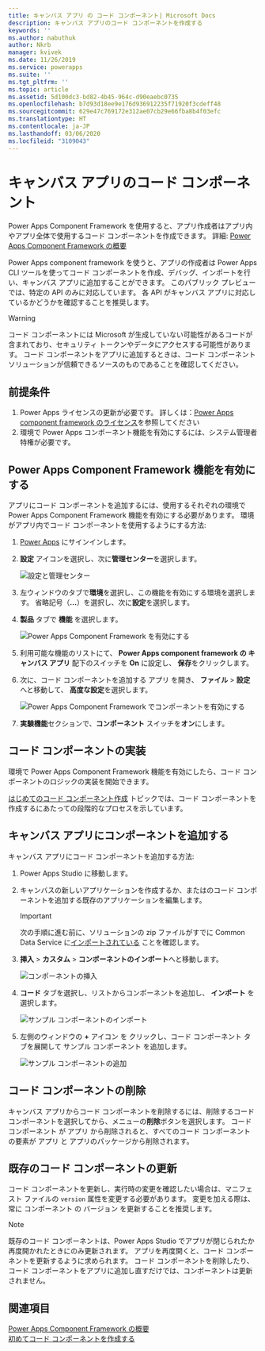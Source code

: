 ```yaml
---
title: キャンバス アプリ の コード コンポーネント| Microsoft Docs
description: キャンバス アプリのコード コンポーネントを作成する
keywords: ''
ms.author: nabuthuk
author: Nkrb
manager: kvivek
ms.date: 11/26/2019
ms.service: powerapps
ms.suite: ''
ms.tgt_pltfrm: ''
ms.topic: article
ms.assetid: 5d100dc3-bd82-4b45-964c-d90eaebc0735
ms.openlocfilehash: b7d93d18ee9e176d936912235f71920f3cdeff48
ms.sourcegitcommit: 629e47c769172e312ae07cb29e66fba8b4f03efc
ms.translationtype: HT
ms.contentlocale: ja-JP
ms.lasthandoff: 03/06/2020
ms.locfileid: "3109043"
---
```

# <a name="code-components-for-canvas-apps"></a>キャンバス アプリのコード コンポーネント

Power Apps Component Framework を使用すると、アプリ作成者はアプリ内やアプリ全体で使用するコード コンポーネントを作成できます。 詳細: [Power Apps Component Framework の概要](overview.md) 

Power Apps  component framework を使うと、アプリの作成者は Power Apps CLI ツールを使ってコード コンポーネントを作成、デバッグ、インポートを行い、キャンバス アプリに追加することができます。 このパブリック プレビューでは、特定の API のみに対応しています。 各 API がキャンバス アプリに対応しているかどうかを確認することを推奨します。 

> [!WARNING]
> コード コンポーネントには Microsoft が生成していない可能性があるコードが含まれており、セキュリティ トークンやデータにアクセスする可能性があります。 コード コンポーネントをアプリに追加するときは、コード コンポーネント ソリューションが信頼できるソースのものであることを確認してください。

## <a name="prerequisites"></a>前提条件

1. Power Apps ライセンスの更新が必要です。 詳しくは：[Power Apps component framework のライセンス](overview.md#licensing)を参照してください
2. 環境で Power Apps コンポーネント機能を有効にするには、システム管理者特権が必要です。

## <a name="enable-power-apps-component-framework-feature"></a>Power Apps Component Framework 機能を有効にする

アプリにコード コンポーネントを追加するには、使用するそれぞれの環境で Power Apps Component Framework 機能を有効にする必要があります。 環境がアプリ内でコード コンポーネントを使用するようにする方法:

1. [Power Apps](https://powerapps.microsoft.com/) にサインインします。

2. **設定** アイコンを選択し、次に**管理センター**を選択します。
    
    ![設定と管理センター](media/select-admin-center-from-settings.png "設定と管理センター") 

3. 左ウィンドウのタブで**環境**を選択し、この機能を有効にする環境を選択します。 省略記号（**...**）を選択し、次に**設定**を選択します。

4. **製品** タブで **機能** を選択します。

   ![Power Apps Component Framework を有効にする](media/enable-pcf-feature.png "Power Apps Component Framework を有効にする")

5. 利用可能な機能のリストにて、 **Power Apps component framework の キャンバス アプリ** 配下のスイッチを **On** に設定し、 **保存**をクリックします。

6. 次に、コード コンポーネントを追加する アプリ を開き、 **ファイル** > **設定** へと移動して、 **高度な設定**を選択します。

   ![Power Apps Component Framework でコンポーネントを有効にする](media/enable-components-for-pcf.png "Power Apps Component Framework のコンポーネントを有効にする")
   
7. **実験機能**セクションで、**コンポーネント** スイッチを**オン**にします。

## <a name="implementing-code-components"></a>コード コンポーネントの実装

環境で Power Apps Component Framework 機能を有効にしたら、コード コンポーネントのロジックの実装を開始できます。

 [はじめてのコード コンポーネント作成](implementing-controls-using-typescript.md) トピックでは、コード コンポーネントを作成するにあたっての段階的なプロセスを示しています。

## <a name="add-components-to-a-canvas-app"></a>キャンバス アプリにコンポーネントを追加する

キャンバス アプリにコード コンポーネントを追加する方法:

1. Power Apps Studio に移動します。
2. キャンバスの新しいアプリケーションを作成するか、またはのコード コンポーネントを追加する既存のアプリケーションを編集します。

   > [!IMPORTANT]
   > 次の手順に進む前に、ソリューションの zip ファイルがすでに Common Data Service に[インポートされている](https://docs.microsoft.com/powerapps/maker/common-data-service/import-update-export-solutions) ことを確認します。

3. **挿入** > **カスタム** > **コンポーネントのインポート**へと移動します。 
 
    ![コンポーネントの挿入](media/insert-components-import.png "コンポーネントの挿入")

4. **コード** タブを選択し、リストからコンポーネントを追加し、 **インポート** を選択します。 

    ![サンプル コンポーネントのインポート](media/import-component-add-sample-component.png "サンプル コンポーネントのインポート")

5. 左側のウィンドウの **+** アイコン を クリックし、コード コンポーネント タブを展開して サンプル コンポーネント を追加します。

   ![サンプル コンポーネントの追加](media/add-sample-component-from-list.png "サンプル コンポーネントの追加")

## <a name="delete-a-code-component"></a>コード コンポーネントの削除 

キャンバス アプリからコード コンポーネントを削除するには、削除するコード コンポーネントを選択してから、メニューの**削除**ボタンを選択します。 コード コンポーネント が アプリ から削除されると、すべてのコード コンポーネント の要素が アプリ と アプリのパッケージから削除されます。

## <a name="update-existing-code-components"></a>既存のコード コンポーネントの更新

コード コンポーネントを更新し、実行時の変更を確認したい場合は、マニフェスト ファイルの `version` 属性を変更する必要があります。 変更を加える際は、常に コンポーネント の バージョン を更新することを推奨します。

> [!NOTE]
> 既存のコード コンポーネントは、Power Apps Studio でアプリが閉じられたか再度開かれたときにのみ更新されます。 アプリを再度開くと、コード コンポーネントを更新するように求められます。 コード コンポーネントを削除したり、コード コンポーネントをアプリに追加し直すだけでは、コンポーネントは更新されません。

## <a name="see-also"></a>関連項目

[Power Apps Component Framework の概要](overview.md)<br/>
[初めてコード コンポーネントを作成する](implementing-controls-using-typescript.md)
